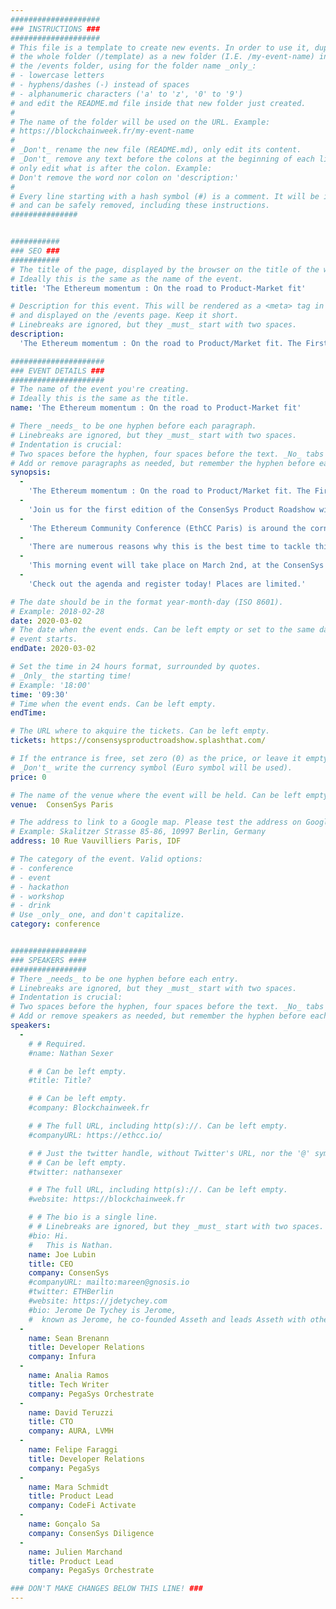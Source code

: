 ```yaml
---
####################
### INSTRUCTIONS ###
####################
# This file is a template to create new events. In order to use it, duplicate
# the whole folder (/template) as a new folder (I.E. /my-event-name) inside of
# the /events folder, using for the folder name _only_:
# - lowercase letters
# - hyphens/dashes (-) instead of spaces
# - alphanumeric characters ('a' to 'z', '0' to '9')
# and edit the README.md file inside that new folder just created.
#
# The name of the folder will be used on the URL. Example:
# https://blockchainweek.fr/my-event-name
#
# _Don't_ rename the new file (README.md), only edit its content.
# _Don't_ remove any text before the colons at the beginning of each line,
# only edit what is after the colon. Example:
# Don't remove the word nor colon on 'description:'
#
# Every line starting with a hash symbol (#) is a comment. It will be ignored
# and can be safely removed, including these instructions.
###############


###########
### SEO ###
###########
# The title of the page, displayed by the browser on the title of the window.
# Ideally this is the same as the name of the event.
title: 'The Ethereum momentum : On the road to Product-Market fit'

# Description for this event. This will be rendered as a <meta> tag in the HTML,
# and displayed on the /events page. Keep it short.
# Linebreaks are ignored, but they _must_ start with two spaces.
description: 
  'The Ethereum momentum : On the road to Product/Market fit. The First edition of the ConsenSys Product Roadshow'

#####################
### EVENT DETAILS ###
#####################
# The name of the event you're creating.
# Ideally this is the same as the title.
name: 'The Ethereum momentum : On the road to Product-Market fit'

# There _needs_ to be one hyphen before each paragraph.
# Linebreaks are ignored, but they _must_ start with two spaces.
# Indentation is crucial:
# Two spaces before the hyphen, four spaces before the text. _No_ tabs allowed.
# Add or remove paragraphs as needed, but remember the hyphen before each entry.
synopsis:
  -
    'The Ethereum momentum : On the road to Product/Market fit. The First edition of the ConsenSys Product Roadshow'
  -
    'Join us for the first edition of the ConsenSys Product Roadshow with a special guest: Joe Lubin, co-founder of Ethereum and CEO of ConsenSys.'
  -
    'The Ethereum Community Conference (EthCC Paris) is around the corner and we wanted to leverage this fantastic opportunity to bring together some of the key technology influencers and the early and most active users in the blockchain space around a strong and insightful topic: Product Market/fit.'
  -
    'There are numerous reasons why this is the best time to tackle this huge question: the maturity and professionalization of the Ethereum ecosystem, the growing and impressive track record of Enterprise and financial institution adoption, and a tech stack that is gaining ground among thousands of developers.'
  -
    'This morning event will take place on March 2nd, at the ConsenSys office in Paris and will be a combination of a keynote, interactive client testimonial and working session to ensure speakers can share best practices and gather insight from the audience, while setting the scene for all the product representatives at ConsenSys to showcase the latest exciting features and foster user feedback during these sessions and the lunch party.'
  -
    'Check out the agenda and register today! Places are limited.'

# The date should be in the format year-month-day (ISO 8601).
# Example: 2018-02-28
date: 2020-03-02
# The date when the event ends. Can be left empty or set to the same day the
# event starts.
endDate: 2020-03-02

# Set the time in 24 hours format, surrounded by quotes.
# _Only_ the starting time!
# Example: '18:00'
time: '09:30'
# Time when the event ends. Can be left empty.
endTime: 

# The URL where to akquire the tickets. Can be left empty.
tickets: https://consensysproductroadshow.splashthat.com/

# If the entrance is free, set zero (0) as the price, or leave it empty.
# _Don't_ write the currency symbol (Euro symbol will be used).
price: 0

# The name of the venue where the event will be held. Can be left empty.
venue:  ConsenSys Paris

# The address to link to a Google map. Please test the address on Google Maps.
# Example: Skalitzer Strasse 85-86, 10997 Berlin, Germany
address: 10 Rue Vauvilliers Paris, IDF

# The category of the event. Valid options:
# - conference
# - event
# - hackathon
# - workshop
# - drink
# Use _only_ one, and don't capitalize.
category: conference


#################
### SPEAKERS ####
#################
# There _needs_ to be one hyphen before each entry.
# Linebreaks are ignored, but they _must_ start with two spaces.
# Indentation is crucial:
# Two spaces before the hyphen, four spaces before the text. _No_ tabs allowed.
# Add or remove speakers as needed, but remember the hyphen before each entry.
speakers:
  -
    # # Required.
    #name: Nathan Sexer

    # # Can be left empty.
    #title: Title?

    # # Can be left empty.
    #company: Blockchainweek.fr

    # # The full URL, including http(s)://. Can be left empty.
    #companyURL: https://ethcc.io/

    # # Just the twitter handle, without Twitter's URL, nor the '@' symbol.
    # # Can be left empty.
    #twitter: nathansexer

    # # The full URL, including http(s)://. Can be left empty.
    #website: https://blockchainweek.fr

    # # The bio is a single line.
    # # Linebreaks are ignored, but they _must_ start with two spaces.
    #bio: Hi.
    #   This is Nathan. 
    name: Joe Lubin
    title: CEO
    company: ConsenSys
    #companyURL: mailto:mareen@gnosis.io
    #twitter: ETHBerlin
    #website: https://jdetychey.com
    #bio: Jerome De Tychey is Jerome,
    #  known as Jerome, he co-founded Asseth and leads Asseth with other asseths.
  -
    name: Sean Brenann
    title: Developer Relations
    company: Infura
  -
    name: Analia Ramos 
    title: Tech Writer
    company: PegaSys Orchestrate
  -
    name: David Teruzzi
    title: CTO
    company: AURA, LVMH
  -
    name: Felipe Faraggi
    title: Developer Relations
    company: PegaSys
  -
    name: Mara Schmidt
    title: Product Lead
    company: CodeFi Activate
  -
    name: Gonçalo Sa
    company: ConsenSys Diligence
  -
    name: Julien Marchand
    title: Product Lead
    company: PegaSys Orchestrate

### DON'T MAKE CHANGES BELOW THIS LINE! ###
---
```

<!-- ### DON'T MAKE CHANGES BELOW THIS LINE! ### -->

<Event-Content/>
